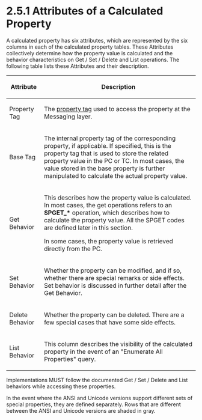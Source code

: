 <html dir="LTR" xmlns:mshelp="http://msdn.microsoft.com/mshelp" xmlns:ddue="http://ddue.schemas.microsoft.com/authoring/2003/5" xmlns:xlink="http://www.w3.org/1999/xlink" xmlns:tool="http://www.microsoft.com/tooltip">
    <head>
        <meta http-equiv="Content-Type" content="text/html; CHARSET=utf-8"></meta>
        <meta name="save" content="history"></meta>
        <title>2.5.1 Attributes of a Calculated Property</title>
        <xml>
            <mshelp:toctitle title="2.5.1 Attributes of a Calculated Property"></mshelp:toctitle>
            <mshelp:rltitle title="[MS-PST]: Attributes of a Calculated Property"></mshelp:rltitle>
            <mshelp:keyword index="A" term="42926f74-bbad-4bf3-bd15-f939af5bdc3b"></mshelp:keyword>
            <mshelp:attr name="DCSext.ContentType" value="open specification"></mshelp:attr>
            <mshelp:attr name="AssetID" value="42926f74-bbad-4bf3-bd15-f939af5bdc3b"></mshelp:attr>
            <mshelp:attr name="TopicType" value="kbRef"></mshelp:attr>
            <mshelp:attr name="DCSext.Title" value="[MS-PST]: Attributes of a Calculated Property" />
        </xml>
    </head>
    <body>
        <div id="header">
            <h1 class="heading">2.5.1 Attributes of a Calculated Property</h1>
        </div>
        <div id="mainSection">
            <div id="mainBody">
                <div id="allHistory" class="saveHistory"></div>
                <div id="sectionSection0" class="section" name="collapseableSection">
                    

<p>A calculated property has six attributes, which are
represented by the six columns in each of the calculated property tables. These
Attributes collectively determine how the property value is calculated and the
behavior characteristics on Get / Set / Delete and List operations. The
following table lists these Attributes and their description.</p>

<table>
 <thead>
  <tr>
   <th>
   <p>Attribute</p>
   </th>
   <th>
   <p>Description</p>
   </th>
  </tr>
 </thead>
 <tr>
  <td>
  <p>Property Tag</p>
  </td>
  <td>
  <p>The <a href="08220cc9-69b1-4072-a2e7-2a0ff201d505.md#gt_550ffe03-4145-49d1-8370-a9906b00452c">property
  tag</a> used to access the property at the Messaging layer.</p>
  </td>
 </tr>
 <tr>
  <td>
  <p>Base Tag</p>
  </td>
  <td>
  <p>The internal property tag of the corresponding
  property, if applicable. If specified, this is the property tag that is used
  to store the related property value in the PC or TC. In most cases, the value
  stored in the base property is further manipulated to calculate the actual
  property value.</p>
  </td>
 </tr>
 <tr>
  <td>
  <p>Get Behavior</p>
  </td>
  <td>
  <p>This describes how the property value is calculated.
  In most cases, the get operations refers to an <b>SPGET_*</b> operation,
  which describes how to calculate the property value. All the SPGET codes are
  defined later in this section.</p>
  <p>In some cases, the property value is retrieved
  directly from the PC.</p>
  </td>
 </tr>
 <tr>
  <td>
  <p>Set Behavior</p>
  </td>
  <td>
  <p>Whether the property can be modified, and if so,
  whether there are special remarks or side effects. Set behavior is discussed
  in further detail after the Get Behavior.</p>
  </td>
 </tr>
 <tr>
  <td>
  <p>Delete Behavior</p>
  </td>
  <td>
  <p>Whether the property can be deleted. There are a few
  special cases that have some side effects.</p>
  </td>
 </tr>
 <tr>
  <td>
  <p>List Behavior</p>
  </td>
  <td>
  <p>This column describes the visibility of the calculated
  property in the event of an &quot;Enumerate All Properties&quot; query.</p>
  </td>
 </tr>
</table>

<p> </p>

<p>Implementations MUST follow the documented Get / Set /
Delete and List behaviors while accessing these properties.</p>

<p>In the event where the ANSI and Unicode versions support
different sets of special properties, they are defined separately. Rows that
are different between the ANSI and Unicode versions are shaded in gray.</p>
                </div>
            </div>
        </div>
    </body>
</html>